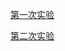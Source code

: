 [第一次实验](https://github.com/PengFeisupper/2018118122_Android/tree/homework/Helloworld)

[第二次实验](https://github.com/PengFeisupper/2018118122_Android/blob/homework/Four%20Startup%20mode/Four%20Startup%20mode.md)
